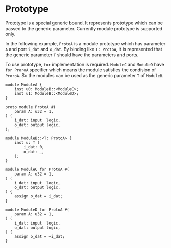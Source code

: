# Prototype

Prototype is a special generic bound. It represents prototype which can be passed to the generic parameter.
Currently module prototype is supported only.

In the following example, `ProtoA` is a module prototype which has parameter `A` and port `i_dat` and `o_dat`.
By binding like `T: ProtoA`, it is represented that the generic parameter `T` should have the parameters and ports.

To use prototype, `for` implementation is required. `ModuleC` and `ModuleD` have `for ProroA` specifier which means the module satisfies the condision of `ProroA`.
So the modules can be used as the generic parameter `T` of `ModuleB`.

```veryl,playground
module ModuleA {
    inst u0: ModuleB::<ModuleC>;
    inst u1: ModuleB::<ModuleD>;
}

proto module ProtoA #(
    param A: u32 = 1,
) (
    i_dat: input  logic,
    o_dat: output logic,
);

module ModuleB::<T: ProtoA> {
    inst u: T (
        i_dat: 0,
        o_dat: _,
    );
}

module ModuleC for ProtoA #(
    param A: u32 = 1,
) (
    i_dat: input  logic,
    o_dat: output logic,
) {
    assign o_dat = i_dat;
}

module ModuleD for ProtoA #(
    param A: u32 = 1,
) (
    i_dat: input  logic,
    o_dat: output logic,
) {
    assign o_dat = ~i_dat;
}
```
